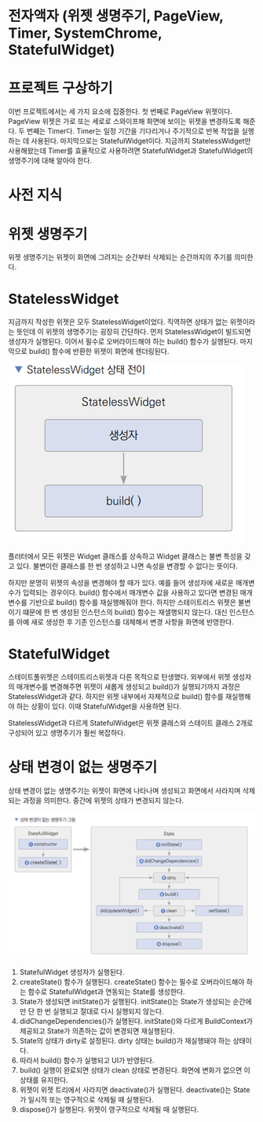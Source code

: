 # **전자액자 (위젯 생명주기, PageView, Timer, SystemChrome, StatefulWidget)**  
# **프로젝트 구상하기**  
이번 프로젝트에서는 세 가지 요소에 집중한다. 첫 번째로 PageView 위젯이다. PageView 위젯은 가로 또는 세로로 스와이프해 
화면에 보이는 위젯을 변경하도록 해준다. 두 번째는 Timer다. Timer는 일정 기간을 기다리거나 주기적으로 반복 작업을 
실행하는 데 사용된다. 마지막으로는 StatefulWidget이다. 지금까지 StatelessWidget만 사용해왔는데 Timer를 효율적으로 
사용하려면 StatefulWidget과 StatefulWidget의 생명주기에 대해 알아야 한다.  
  
# **사전 지식**  
# **위젯 생명주기**  
위젯 생명주기는 위젯이 화면에 그려지는 순간부터 삭제되는 순간까지의 주기를 의미한다.  
  
# **StatelessWidget**  
지금까지 작성한 위젯은 모두 StatelessWidget이었다. 직역하면 상태가 없는 위젯이라는 뜻인데 이 위젯의 생명주기는 굉장히 
간단하다. 먼저 StatelessWidget이 빌드되면 생성자가 실행된다. 이어서 필수로 오버라이드해야 하는 build() 함수가 실행된다. 
마지막으로 build() 함수에 반환한 위젯이 화면에 렌더링된다.  
  
![img.png](image/img.png)  
  
플러터에서 모든 위젯은 Widget 클래스를 상속하고 Widget 클래스는 불변 특성을 갖고 있다. 불변이란 클래스를 한 번 생성하고 나면 
속성을 변경할 수 없다는 뜻이다.  
  
하지만 분명히 위젯의 속성을 변경해야 할 때가 있다. 예를 들어 생성자에 새로운 매개변수가 입력되는 경우이다. build() 함수에서 
매개변수 값을 사용하고 있다면 변경된 매개변수를 기반으로 build() 함수를 재실행해줘야 한다. 하지만 스테이트리스 위젯은 
불변이기 떄문에 한 번 생성된 인스턴스의 build() 함수는 재샐행되지 않는다. 대신 인스턴스를 아예 새로 생성한 후 기존 인스턴스를 
대체해서 변경 사항을 화면에 반영한다.  
  
# **StatefulWidget**  
스테이트풀위젯은 스테이트리스위젯과 다른 목적으로 탄생했다. 외부에서 위젯 생성자의 매개변수를 변경해주면 위젯이 새롭게 
생성되고 build()가 실행되기까지 과정은 StatelessWidget과 같다. 하지만 위젯 내부에서 자체적으로 build() 함수를 재실행해야 
하는 상황이 있다. 이때 StatefulWidget을 사용하면 된다.  
  
StatelessWidget과 다르게 StatefulWidget은 위젯 클래스와 스테이트 클래스 2개로 구성되어 있고 생명주기가 훨씬 복잡하다.  
  
# **상태 변경이 없는 생명주기**  
상태 변경이 없는 생명주기는 위젯이 화면에 나타나며 생성되고 화면에서 사라지며 삭제되는 과정을 의미한다. 중간에 위젯의 
상태가 변경되지 않는다.  
  
![img.png](image/img2.png)  
  
1. StatefulWidget 생성자가 실행된다.  
2. createState() 함수가 실행된다. createState() 함수는 필수로 오버라이드해야 하는 함수로 StatefulWidget과 연동되는 
State를 생성한다.  
3. State가 생성되면 initState()가 실행된다. initState()는 State가 생성되는 순간에만 단 한 번 실행되고 절대로 다시 
실행되지 않는다.  
4. didChangeDependencies()가 실행된다. initState()와 다르게 BuildContext가 제공되고 State가 의존하는 값이 변경되면 
재실행된다.  
5. State의 상태가 dirty로 설정된다. dirty 상태는 build()가 재실행돼야 하는 상태이다.  
6. 따라서 build() 함수가 실행되고 UI가 반영된다.  
7. build() 실행이 완료되면 상태가 clean 상태로 변경된다. 화면에 변화가 없으면 이 상태를 유지한다.  
8. 위젯이 위젯 트리에서 사라지면 deactivate()가 실행된다. deactivate()는 State가 일시적 또는 영구적으로 삭제될 때 실행된다.  
9. dispose()가 실행된다. 위젯이 영구적으로 삭제될 때 실행된다.  
  
